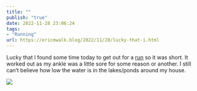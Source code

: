 ```yaml
---
title: ""
publish: "true"
date: 2022-11-28 23:06:24
tags:
- "Running"
url: https://ericmwalk.blog/2022/11/28/lucky-that-i.html
---
```

Lucky that I found some time today to get out for a [run](http://www.strava.com/activities/8181659918) so it was short. It worked out as my ankle was a little sore for some reason or another. I still can’t believe how low the water is in the lakes/ponds around my house.


![](https://ericmwalk.blog/uploads/2022/34211d84cc.jpg)